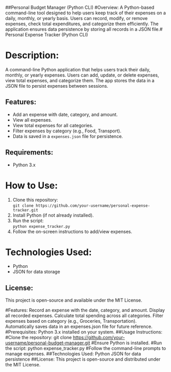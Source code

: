 ##Personal Budget Manager (Python CLI)
#Overview:
A Python-based command-line tool designed to help users keep track of their expenses on a daily, monthly, or yearly basis. Users can record, modify, or remove expenses, check total expenditures, and categorize them efficiently. The application ensures data persistence by storing all records in a JSON file.# Personal Expense Tracker (Python CLI)

# Description:
A command-line Python application that helps users track their daily, monthly, or yearly expenses. Users can add, update, or delete expenses, view total expenses, and categorize them. The app stores the data in a JSON file to persist expenses between sessions.

## Features:
- Add an expense with date, category, and amount.
- View all expenses.
- View total expenses for all categories.
- Filter expenses by category (e.g., Food, Transport).
- Data is saved in a `expenses.json` file for persistence.

## Requirements:
- Python 3.x

# How to Use:
1. Clone this repository:  
   `git clone https://github.com/your-username/personal-expense-tracker.git`
2. Install Python (if not already installed).
3. Run the script:  
   `python expense_tracker.py`
4. Follow the on-screen instructions to add/view expenses.

# Technologies Used:
- Python
- JSON for data storage

## License:
This project is open-source and available under the MIT License.

#Features:
Record an expense with the date, category, and amount.
Display all recorded expenses.
Calculate total spending across all categories.
Filter expenses based on category (e.g., Groceries, Transportation).
Automatically saves data in an expenses.json file for future reference.
#Prerequisites:
Python 3.x installed on your system.
##Usage Instructions:
#Clone the repository:
git clone https://github.com/your-username/personal-budget-manager.git
#Ensure Python is installed.
#Run the script:
python expense_tracker.py
#Follow the command-line prompts to manage expenses.
##Technologies Used:
Python
JSON for data persistence
##License:
This project is open-source and distributed under the MIT License.

